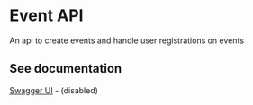 # Event API

An api to create events and handle user registrations on events

## See documentation

[Swagger UI](https://monkfish-app-55x4l.ondigitalocean.app/docs/index.html) - (disabled)
